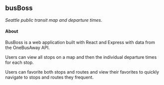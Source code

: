 ## busBoss
*Seattle public transit map and departure times.*

#### About

BusBoss is a web application built with React and Express with data from the OneBusAway API.

Users can view all stops on a map and then the individual departure times for each stop.

Users can favorite both stops and routes and view their favorites to quickly navigate to stops and routes they frequent.
